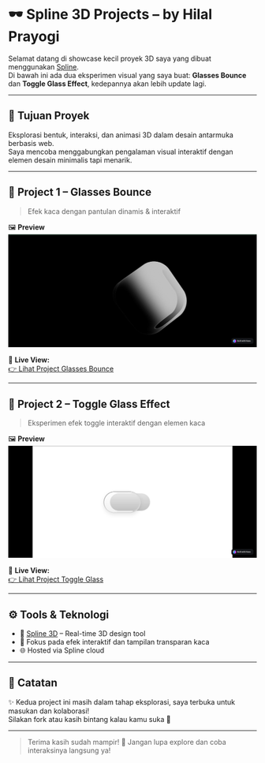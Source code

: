 # 🕶️ Spline 3D Projects – by Hilal Prayogi

Selamat datang di showcase kecil proyek 3D saya yang dibuat menggunakan [Spline](https://spline.design/).  
Di bawah ini ada dua eksperimen visual yang saya buat: **Glasses Bounce** dan **Toggle Glass Effect**, kedepannya akan lebih update lagi.

---

## 🎯 Tujuan Proyek

Eksplorasi bentuk, interaksi, dan animasi 3D dalam desain antarmuka berbasis web.  
Saya mencoba menggabungkan pengalaman visual interaktif dengan elemen desain minimalis tapi menarik.

---

## 🔮 Project 1 – Glasses Bounce

> Efek kaca dengan pantulan dinamis & interaktif

🖼️ **Preview**  
![Glasses Bounce](img/image-1.png) <!-- Ganti dengan thumbnail jika ada -->

🔗 **Live View:**  
[👉 Lihat Project Glasses Bounce](https://my.spline.design/untitled-GVsXUvRnC782iuttrsLcjlS5-CjF/)

---

## 🧊 Project 2 – Toggle Glass Effect

> Eksperimen efek toggle interaktif dengan elemen kaca

🖼️ **Preview**  
![Toggle Glass](img/image-2.png) <!-- Ganti dengan thumbnail jika ada -->

🔗 **Live View:**  
[👉 Lihat Project Toggle Glass](https://my.spline.design/togleglasseffect-1Fu3eoufYnVQV6iV6gvnqiaC-QN3/)

---

## ⚙️ Tools & Teknologi

- 🧩 [Spline 3D](https://spline.design/) – Real-time 3D design tool
- 🎨 Fokus pada efek interaktif dan tampilan transparan kaca
- 🌐 Hosted via Spline cloud

---

## 🧠 Catatan

✨ Kedua project ini masih dalam tahap eksplorasi, saya terbuka untuk masukan dan kolaborasi!  
Silakan fork atau kasih bintang kalau kamu suka 💫

---

> Terima kasih sudah mampir! 🙌 Jangan lupa explore dan coba interaksinya langsung ya!
